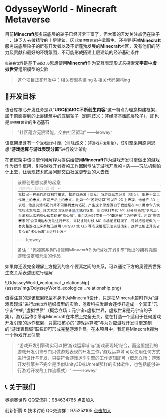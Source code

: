 # OdysseyWorld - Minecraft Metaverse

目前**Minecraft**服务端底层的轮子已经非常丰富了，但大家的开发关注点仍在轮子上，缺乏人去做精致的上层建筑，因此`奥德赛世界`应运而生。还是要感谢**Minecraft**服务端底层轮子的所有开发者以及不断蓬勃发展的**Minecraft**社区，没有他们的努力及贡献和最好的环境氛围，不可能形成搭建上层建筑的经济基础条件



`奥德赛世界`是基于`web3.0`思想使用**Minecraft**作为交互表现形式来探索**元宇宙**中**虚拟世界**组织模型的实验

> 这个项目正在开发中：相关模型构建ing  & 相关代码架构ing



## 📕开发目标

该仓库核心开发任务是以“**UGC和AIGC不断创生内容**”这一特点为理念构建框架，属于前面提到的上层建筑中的底层轮子（消除歧义：非经济基础底层轮子），即也是`奥德赛世界`的生态基石
> ”社区蕴含无限潜能，交由社区驱动”      ——leoweyr



该框架里含有一个`游戏运作引擎`（消除歧义：非`游戏开发引擎`），该引擎采用原创思想“**游戏运算与游戏表现分离**”进行设计架构

在该框架中该引擎作用解释为提供给使用**Minecraft**作为游戏开发引擎做出的游戏作为运作框架，引导游戏开发者的工作回到专注于游戏开发的本质——玩法机制设计上去，让表现技术底层问题交由社区更专业的人去做

> 该原创思想实质的起意
> ![explain](assets/img/explain.png) 
> ——leoweyr
>
> 备注："奥德赛系列"指使用Minecraft作为“游戏开发引擎”做出的拥有完整游戏设定和玩法的作品



如果你还没完全理解上方提到的各个要素之间的关系，可以通过下方的奥德赛世界生态关系表述图进行理解

![OdysseyWorld_ecological _relationship](assets/img/OdysseyWorld_ecological _relationship.png)



值得注意的是该框架模型本身不为Minecraft设计，只是把Minecraft暂时作为“游戏表现域”进行`虚拟世界`组织模型的实验，随着科技发展会逐步打造成一个真正“元宇宙”中的“虚拟世界”（概念立场：元宇宙≠虚拟世界，虚拟世界是元宇宙的子集）。游戏运作引擎与Minecraft在本质上完全无关，意在打造一个适用于任何游戏开发引擎的运作框架，只需把核心的“游戏运算域”与为对应游戏开发引擎定制的“游戏表现域”联结即可形成完整游戏作品。在本项目中，我们将Minecraft视为一个游戏开发引擎

> ”游戏开发引擎确实可以把’游戏运算域‘与’游戏表现域‘结合，而这里提到的游戏开发引擎专门只做游戏表现的开发工作，’游戏运算域‘可以使用任何方式进行设计与开发，只要符合游戏运作引擎的工作逻辑即可（概念立场：游戏开发引擎并不完全是类似Unity3D或Unreal那样的实体软件，也包括能够进行游戏开发的工作流模式）“      ——leoweyr



## 📞 关于我们

奥德赛世界 QQ交流群：984634765 [点击加入](https://jq.qq.com/?_wv=1027&k=hLyp068y) 

创新折腾 & 技术讨论 QQ交流群：975252105 [点击加入](https://jq.qq.com/?_wv=1027&k=7n1ZUTWL) 
